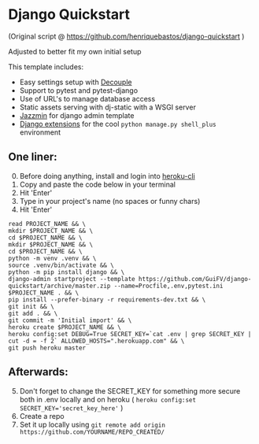 # Django Quickstart

(Original script @ https://github.com/henriquebastos/django-quickstart )

Adjusted to better fit my own initial setup

This template includes:

- Easy settings setup with <a href="https://github.com/henriquebastos/python-decouple">Decouple</a>
- Support to pytest and pytest-django
- Use of URL's to manage database access
- Static assets serving with dj-static with a WSGI server
- <a href="https://django-jazzmin.readthedocs.io/">Jazzmin</a> for django admin template
- <a href="https://django-extensions.readthedocs.io/en/latest/">Django extensions</a> for the cool `python manage.py shell_plus` environment 

## One liner:

0. Before doing anything, install and login into <a href="https://devcenter.heroku.com/articles/heroku-cli">heroku-cli</a>
1. Copy and paste the code below in your terminal
2. Hit 'Enter'
3. Type in your project's name (no spaces or funny chars)
4. Hit 'Enter'


```
read PROJECT_NAME && \
mkdir $PROJECT_NAME && \
cd $PROJECT_NAME && \
mkdir $PROJECT_NAME && \
cd $PROJECT_NAME && \
python -m venv .venv && \
source .venv/bin/activate && \
python -m pip install django && \
django-admin startproject --template https://github.com/GuiFV/django-quickstart/archive/master.zip --name=Procfile,.env,pytest.ini $PROJECT_NAME . && \
pip install --prefer-binary -r requirements-dev.txt && \
git init && \
git add . && \
git commit -m 'Initial import' && \
heroku create $PROJECT_NAME && \
heroku config:set DEBUG=True SECRET_KEY=`cat .env | grep SECRET_KEY | cut -d = -f 2` ALLOWED_HOSTS=".herokuapp.com" && \
git push heroku master
```
## Afterwards:

5. Don't forget to change the SECRET_KEY for something more secure both in .env locally and on heroku ( `heroku config:set SECRET_KEY='secret_key_here'` )
6. Create a repo
7. Set it up locally using `git remote add origin https://github.com/YOURNAME/REPO_CREATED/`


